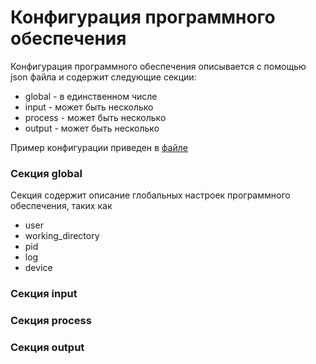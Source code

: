# Конфигурация программного обеспечения
Конфигурация программного обеспечения описывается с помощью json файла и содержит следующие секции:
* global - в единственном числе
* input - может быть несколько
* process - может быть несколько
* output - может быть несколько

Пример конфигурации приведен в [файле](https://github.com/RinatFatkhullin/objrecon/blob/develop/config.json) 

### Секция global
Секция содержит описание глобальных настроек программного обеспечения, таких как
- user
- working_directory
- pid
- log
- device


### Секция input
### Секция process
### Секция output

